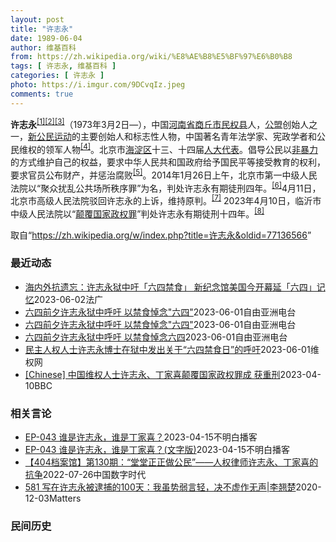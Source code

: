 ```yaml
---
layout: post
title: "许志永"
date: 1989-06-04
author: 维基百科
from: https://zh.wikipedia.org/wiki/%E8%AE%B8%E5%BF%97%E6%B0%B8
tags: [ 许志永, 维基百科 ]
categories: [ 许志永 ]
photo: https://i.imgur.com/9DCvqIz.jpeg
comments: true
---
```

<div class="mw-parser-output">
<p><b>许志永</b><sup id="cite_ref-1" class="reference"><a href="#cite_note-1">[1]</a></sup><sup id="cite_ref-2" class="reference"><a href="#cite_note-2">[2]</a></sup><sup id="cite_ref-3" class="reference"><a href="#cite_note-3">[3]</a></sup>（1973年3月2日<span class="useeditintro" title="Template:BLP editintro">—</span>），中国<a href="/wiki/%E6%B2%B3%E5%8D%97%E7%9C%81" title="河南省">河南省</a><a href="/wiki/%E5%95%86%E4%B8%98%E5%B8%82" title="商丘市">商丘市</a><a href="/wiki/%E6%B0%91%E6%9D%83%E5%8E%BF" title="民权县">民权县</a>人，<a href="/wiki/%E5%85%AC%E7%9B%9F" title="公盟">公盟</a>创始人之一，<a href="/wiki/%E6%96%B0%E5%85%AC%E6%B0%91%E8%BF%90%E5%8A%A8" title="新公民运动">新公民运动</a>的主要创始人和标志性人物，中国著名青年法学家、宪政学者和公民维权的领军人物<sup id="cite_ref-VOA0806_4-0" class="reference"><a href="#cite_note-VOA0806-4">[4]</a></sup>。北京市<a href="/wiki/%E6%B5%B7%E6%B7%80%E5%8C%BA" title="海淀区">海淀区</a>十三、十四届<a href="/wiki/%E4%BA%BA%E5%A4%A7%E4%BB%A3%E8%A1%A8" class="mw-redirect" title="人大代表">人大代表</a>。倡导公民以<a href="/wiki/%E9%9D%9E%E6%9A%B4%E5%8A%9B" title="非暴力">非暴力</a>的方式维护自己的权益，要求中华人民共和国政府给予国民平等接受教育的权利，要求官员公布财产，并惩治腐败<sup id="cite_ref-5" class="reference"><a href="#cite_note-5">[5]</a></sup>。2014年1月26日上午，北京市第一中级人民法院以“聚众扰乱公共场所秩序罪”为名，判处许志永有期徒刑四年。<sup id="cite_ref-bpx_6-0" class="reference"><a href="#cite_note-bpx-6">[6]</a></sup>4月11日，北京市高级人民法院驳回许志永的上诉，维持原判。<sup id="cite_ref-app_7-0" class="reference"><a href="#cite_note-app-7">[7]</a></sup>  2023年4月10日，临沂市中级人民法院以“<a href="/wiki/%E9%A2%A0%E8%A6%86%E5%9B%BD%E5%AE%B6%E6%94%BF%E6%9D%83%E7%BD%AA" title="颠覆国家政权罪">颠覆国家政权罪</a>”判处许志永有期徒刑十四年。<sup id="cite_ref-:0_8-0" class="reference"><a href="#cite_note-:0-8">[8]</a></sup>
</p>
</div><!--esi <esi:include src="/esitest-fa8a495983347898/content" /> --><noscript><img src="//zh.wikipedia.org/wiki/Special:CentralAutoLogin/start?type=1x1" alt="" title="" width="1" height="1" style="border: none; position: absolute;"></noscript>
<div class="printfooter" data-nosnippet="">取自“<a dir="ltr" href="https://zh.wikipedia.org/w/index.php?title=许志永&amp;oldid=77136566">https://zh.wikipedia.org/w/index.php?title=许志永&amp;oldid=77136566</a>”</div><div id="recent-news"><h3>最近动态</h3><ul><li><a href="https://nodebe4.github.io/waimei/2023-06-02/%E6%B5%B7%E5%86%85%E5%A4%96%E6%8A%97%E9%81%97%E5%BF%98-%E8%AE%B8%E5%BF%97%E6%B0%B8%E7%8B%B1%E4%B8%AD%E5%90%81-%E5%85%AD%E5%9B%9B%E7%A6%81%E9%A3%9F-%E6%96%B0%E7%BA%AA%E5%BF%B5%E9%A6%86%E7%BE%8E%E5%9B%BD%E4%BB%8A%E5%BC%80%E5%B9%95%E5%BB%B6-%E5%85%AD%E5%9B%9B-%E8%AE%B0%E5%BF%86" title="海内外抗遗忘：许志永狱中吁「六四禁食」 新纪念馆美国今开幕延「六四」记忆—— 02/06/2023 - 10:04 后天是「六四事件」34周年纪念日，在香港因打压而难以公开悼念之际，海内外均出现...">海内外抗遗忘：许志永狱中吁「六四禁食」 新纪念馆美国今开幕延「六四」记忆</a><time>2023-06-02</time><a class="tag">法广</a></li>
<li><a href="https://nodebe4.github.io/waimei/2023-06-01/%E5%85%AD%E5%9B%9B%E5%89%8D%E5%A4%95%E8%AE%B8%E5%BF%97%E6%B0%B8%E7%8B%B1%E4%B8%AD%E5%91%BC%E5%90%81-%E4%BB%A5%E7%A6%81%E9%A3%9F%E6%82%BC%E5%BF%B5-%E5%85%AD%E5%9B%9B" title="六四前夕许志永狱中呼吁 以禁食悼念”六四”—— 滕彪为在囚的好友许志永公开在六四当天以禁食坚持悼念的呼吁。 滕彪提供 六四34周年前夕，被重判十四年的中国著名人权捍卫者许志永在狱中发出六四当天以...">六四前夕许志永狱中呼吁 以禁食悼念"六四"</a><time>2023-06-01</time><a class="tag">自由亚洲电台</a></li>
<li><a href="https://nodebe4.github.io/waimei/2023-06-01/%E5%85%AD%E5%9B%9B%E5%89%8D%E5%A4%95%E8%AE%B8%E5%BF%97%E6%B0%B8%E7%8B%B1%E4%B8%AD%E5%91%BC%E5%90%81-%E4%BB%A5%E7%A6%81%E9%A3%9F%E6%82%BC%E5%BF%B5-%E5%85%AD%E5%9B%9B" title="六四前夕许志永狱中呼吁 以禁食悼念”六四”—— 滕彪为在囚的好友许志永公开在六四当天以禁食坚持悼念的呼吁。 滕彪提供 六四34周年前夕，被重判十四年的中国著名人权捍卫者许志永在狱中发出六四当天以...">六四前夕许志永狱中呼吁 以禁食悼念"六四"</a><time>2023-06-01</time><a class="tag">自由亚洲电台</a></li>
<li><a href="https://nodebe4.github.io/waimei/2023-06-01/%E5%85%AD%E5%9B%9B%E5%89%8D%E5%A4%95%E8%AE%B8%E5%BF%97%E6%B0%B8%E7%8B%B1%E4%B8%AD%E5%91%BC%E5%90%81-%E4%BB%A5%E7%A6%81%E9%A3%9F%E6%82%BC%E5%BF%B5%E5%85%AD%E5%9B%9B" title="六四前夕许志永狱中呼吁 以禁食悼念六四—— 滕彪为在囚的好友许志永公开在六四当天以禁食坚持悼念的呼吁。 滕彪提供 在六四34周年前夕，被重判14年的中国著名人权捍卫者许志永，于狱中发出在六四当天...">六四前夕许志永狱中呼吁 以禁食悼念六四</a><time>2023-06-01</time><a class="tag">自由亚洲电台</a></li>
<li><a href="https://nodebe4.github.io/waimei/2023-06-01/%E6%B0%91%E4%B8%BB%E4%BA%BA%E6%9D%83%E4%BA%BA%E5%A3%AB%E8%AE%B8%E5%BF%97%E6%B0%B8%E5%8D%9A%E5%A3%AB%E5%9C%A8%E7%8B%B1%E4%B8%AD%E5%8F%91%E5%87%BA%E5%85%B3%E4%BA%8E-%E5%85%AD%E5%9B%9B%E7%A6%81%E9%A3%9F%E6%97%A5-%E7%9A%84%E5%91%BC%E5%90%81" title="民主人权人士许志永博士在狱中发出关于“六四禁食日”的呼吁—— &nbsp;（维权网信息中心报道）2023年6月1日，本网获悉：5月24日，民主人权人士许志永博士在狱中发出关于“六四禁食日”的呼吁。 他说：...">民主人权人士许志永博士在狱中发出关于“六四禁食日”的呼吁</a><time>2023-06-01</time><a class="tag">维权网</a></li>
<li><a href="https://nodebe4.github.io/waimei/2023-04-10/Chinese-%E4%B8%AD%E5%9B%BD%E7%BB%B4%E6%9D%83%E4%BA%BA%E5%A3%AB%E8%AE%B8%E5%BF%97%E6%B0%B8-%E4%B8%81%E5%AE%B6%E5%96%9C%E9%A2%A0%E8%A6%86%E5%9B%BD%E5%AE%B6%E6%94%BF%E6%9D%83%E7%BD%AA%E6%88%90-%E8%8E%B7%E9%87%8D%E5%88%91" title="[Chinese] 中国维权人士许志永、丁家喜颠覆国家政权罪成 获重刑—— 中国维权人士许志永、丁家喜颠覆国家政权罪成 获重刑 2023年4月10日 图像来源，Reuters 图像加注文字， 中...">[Chinese] 中国维权人士许志永、丁家喜颠覆国家政权罪成 获重刑</a><time>2023-04-10</time><a class="tag">BBC</a></li>
</ul></div><div id="open-opinion"><h3>相关言论</h3><ul><li><a href="https://nodebe4.github.io/opinion/2023-04-15/EP-043-%E8%B0%81%E6%98%AF%E8%AE%B8%E5%BF%97%E6%B0%B8-%E8%B0%81%E6%98%AF%E4%B8%81%E5%AE%B6%E5%96%9C/" title="不明白播客">EP-043 谁是许志永，谁是丁家喜？</a><time>2023-04-15</time><a class="tag">不明白播客</a></li>
<li><a href="https://nodebe4.github.io/opinion/2023-04-15/EP-043-%E8%B0%81%E6%98%AF%E8%AE%B8%E5%BF%97%E6%B0%B8-%E8%B0%81%E6%98%AF%E4%B8%81%E5%AE%B6%E5%96%9C-(%E6%96%87%E5%AD%97%E7%89%88)/" title="不明白播客">EP-043 谁是许志永，谁是丁家喜？(文字版)</a><time>2023-04-15</time><a class="tag">不明白播客</a></li>
<li><a href="https://nodebe4.github.io/opinion/2022-07-26/404%E6%A1%A3%E6%A1%88%E9%A6%86-%E7%AC%AC130%E6%9C%9F-%E5%A0%82%E5%A0%82%E6%AD%A3%E6%AD%A3%E5%81%9A%E5%85%AC%E6%B0%91-%E4%BA%BA%E6%9D%83%E5%BE%8B%E5%B8%88%E8%AE%B8%E5%BF%97%E6%B0%B8-%E4%B8%81%E5%AE%B6%E5%96%9C%E7%9A%84%E6%8A%97%E4%BA%89/" title="中国数字时代">【404档案馆】第130期：“堂堂正正做公民”——人权律师许志永、丁家喜的抗争</a><time>2022-07-26</time><a class="tag">中国数字时代</a></li>
<li><a href="https://nodebe4.github.io/opinion/2020-12-03/581-%E5%86%99%E5%9C%A8%E8%AE%B8%E5%BF%97%E6%B0%B8%E8%A2%AB%E9%80%AE%E6%8D%95%E7%9A%84100%E5%A4%A9-%E6%88%91%E8%99%BD%E5%8A%BF%E5%BC%B1%E8%A8%80%E8%BD%BB-%E5%86%B3%E4%B8%8D%E8%99%9A%E4%BD%9C%E6%97%A0%E5%A3%B0-%E6%9D%8E%E7%BF%98%E6%A5%9A/" title="野兽爱智慧">581 写在许志永被逮捕的100天：我虽势弱言轻，决不虚作无声|李翘楚</a><time>2020-12-03</time><a class="tag">Matters</a></li>
</ul></div><div id="mjls-record"><h3>民间历史</h3><ul></ul></div>